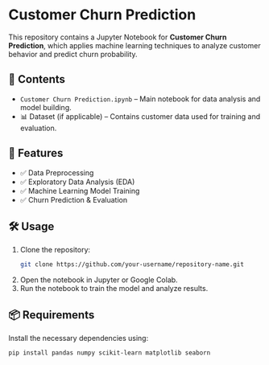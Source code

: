 # Customer Churn Prediction

This repository contains a Jupyter Notebook for **Customer Churn Prediction**, which applies machine learning techniques to analyze customer behavior and predict churn probability.

## 📂 Contents
- `Customer Churn Prediction.ipynb` – Main notebook for data analysis and model building.
- 📊 Dataset (if applicable) – Contains customer data used for training and evaluation.

## 🚀 Features
- ✅ Data Preprocessing
- ✅ Exploratory Data Analysis (EDA)
- ✅ Machine Learning Model Training
- ✅ Churn Prediction & Evaluation

## 🛠 Usage
1. Clone the repository:
   ```bash
   git clone https://github.com/your-username/repository-name.git
   ```
2. Open the notebook in Jupyter or Google Colab.
3. Run the notebook to train the model and analyze results.

## 📦 Requirements
Install the necessary dependencies using:
```bash
pip install pandas numpy scikit-learn matplotlib seaborn
```


